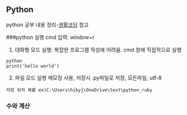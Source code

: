 ## Python

python 공부 내용 정리-[생활코딩](https://opentutorials.org/course/1) 참고

###python 실행
cmd 입력: window+r
1. 대화형 모드 실행: 복잡한 프로그램 작성에 어려움.
cmd 창에 직접적으로 실행
```
python
print('hello world')
```
2. 파일 모드 실행
메모장 사용, 저장시 .py파일로 저장, 모든파일, utf-8
```
저장 위치 복붙 ex)C:\Users\hikyj\OneDrive\text\python_ruby

```

### 수와 계산
```

```


